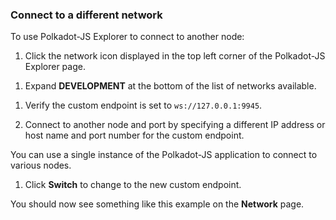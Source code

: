 ### Connect to a different network

To use Polkadot-JS Explorer to connect to another node:

1. Click the network icon displayed in the top left corner of the Polkadot-JS Explorer page.

  <!--![Display the list of networks](../img/tutorials/05-private-network/private-network-top-left-network-icon.png)-->

1. Expand **DEVELOPMENT** at the bottom of the list of networks available.

  <!--![Display DEVELOPMENT networks](../img/tutorials/05-private-network/polkadot-list-networks.png)-->

1. Verify the custom endpoint is set to `ws://127.0.0.1:9945`.

1. Connect to another node and port by specifying a different IP address or host name and port number for the custom endpoint.
  
  You can use a single instance of the Polkadot-JS application to connect to various nodes. 

1. Click **Switch** to change to the new custom endpoint.

  <!--![Custom endpoint](../img/tutorials/05-private-network/private-network-custom-endpoint.png)-->

You should now see something like this example on the **Network** page.

<!--![No blocks in polkadot-js-apps](../img/tutorials/05-private-network/private-network-no-blocks.png)-->
